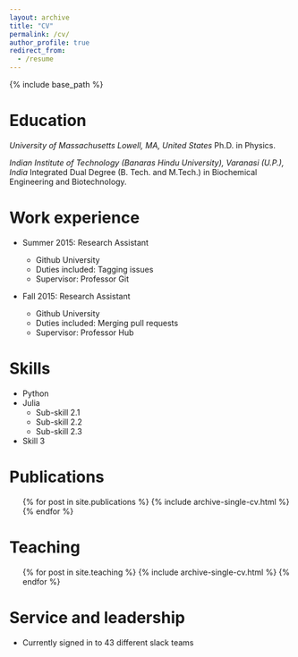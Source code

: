```yaml
---
layout: archive
title: "CV"
permalink: /cv/
author_profile: true
redirect_from:
  - /resume
---
```


{% include base_path %}

Education
======

*University of Massachusetts Lowell, MA, United States*
Ph.D. in Physics.

*Indian Institute of Technology (Banaras Hindu University), Varanasi (U.P.), India*
Integrated Dual Degree (B. Tech. and M.Tech.) in Biochemical Engineering and Biotechnology.

Work experience
======
* Summer 2015: Research Assistant
  * Github University
  * Duties included: Tagging issues
  * Supervisor: Professor Git

* Fall 2015: Research Assistant
  * Github University
  * Duties included: Merging pull requests
  * Supervisor: Professor Hub
  
Skills
======
* Python
* Julia
  * Sub-skill 2.1
  * Sub-skill 2.2
  * Sub-skill 2.3
* Skill 3

Publications
======
  <ul>{% for post in site.publications %}
    {% include archive-single-cv.html %}
  {% endfor %}</ul>
  
Teaching
======
  <ul>{% for post in site.teaching %}
    {% include archive-single-cv.html %}
  {% endfor %}</ul>
  
Service and leadership
======
* Currently signed in to 43 different slack teams
